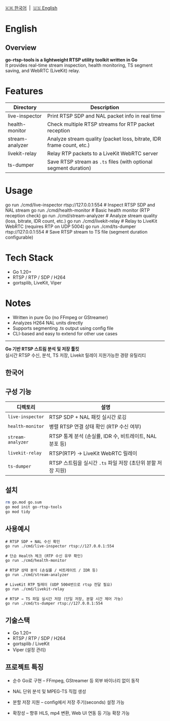 
[🇰🇷 한국어](#한국어) &nbsp;|&nbsp; [🇺🇸 English](#english)

# English

## Overview

**go-rtsp-tools is a lightweight RTSP utility toolkit written in Go** <br>
It provides real-time stream inspection, health monitoring, TS segment saving, and WebRTC (LiveKit) relay.

# Features

Directory         | Description
------------------|--------------------------------------------------------------------------------------
live-inspector    | Print RTSP SDP and NAL packet info in real time
health-monitor    | Check multiple RTSP streams for RTP packet reception
stream-analyzer   | Analyze stream quality (packet loss, bitrate, IDR frame count, etc.)
livekit-relay     | Relay RTP packets to a LiveKit WebRTC server
ts-dumper         | Save RTSP stream as `.ts` files (with optional segment duration)

# Usage
go run ./cmd/live-inspector rtsp://127.0.0.1:554       # Inspect RTSP SDP and NAL stream
go run ./cmd/health-monitor                            # Basic health monitor (RTP reception check)
go run ./cmd/stream-analyzer                           # Analyze stream quality (loss, bitrate, IDR count, etc.)
go run ./cmd/livekit-relay                             # Relay to LiveKit WebRTC (requires RTP on UDP 5004)
go run ./cmd/ts-dumper rtsp://127.0.0.1:554            # Save RTSP stream to TS file (segment duration configurable)

# Tech Stack
- Go 1.20+
- RTSP / RTP / SDP / H264
- gortsplib, LiveKit, Viper

# Notes
- Written in pure Go (no FFmpeg or GStreamer)
- Analyzes H264 NAL units directly
- Supports segmenting .ts output using config file
- CLI-based and easy to extend for other use cases

---

**Go 기반 RTSP 스트림 분석 및 저장 툴킷** <br>
실시간 RTSP 수신, 분석, TS 저장, Livekit 릴레이 지원가능한 경량 유틸리티

## 한국어
## 구성 기능

| 디렉토리         | 설명                                                                   |
|------------------|------------------------------------------------------------------------|
| `live-inspector` | RTSP SDP + NAL 패킷 실시간 로깅                                        |
| `health-monitor` | 병렬 RTSP 연결 상태 확인 (RTP 수신 여부)                               |
| `stream-analyzer`| RTSP 통계 분석 (손실률, IDR 수, 비트레이트, NAL 분포 등)              |
| `livekit-relay`  | RTSP(RTP) → LiveKit WebRTC 릴레이                                       |
| `ts-dumper`      | RTSP 스트림을 실시간 `.ts` 파일 저장 (초단위 분할 저장 지원)   |


## 설치
```bash
rm go.mod go.sum
go mod init go-rtsp-tools
go mod tidy
```

## 사용예시

```shell
# RTSP SDP + NAL 수신 확인
go run ./cmd/live-inspector rtsp://127.0.0.1:554

# 단순 Health 체크 (RTP 수신 유무 확인)
go run ./cmd/health-monitor

# RTSP 상태 분석 (손실률 / 비트레이트 / IDR 등)
go run ./cmd/stream-analyzer

# LiveKit RTP 릴레이 (UDP 5004번으로 rtsp 전달 필요)
go run ./cmd/livekit-relay

# RTSP → TS 파일 실시간 저장 (단일 저장, 분할 시간 제어 가능)
go run ./cmd/ts-dumper rtsp://127.0.0.1:554
```

## 기술스택
- Go 1.20+
- RTSP / RTP / SDP / H264
- gortsplib / LiveKit
- Viper (설정 관리)

## 프로젝트 특징
- 순수 Go로 구현 – FFmpeg, GStreamer 등 외부 바이너리 없이 동작

- NAL 단위 분석 및 MPEG-TS 직접 생성

- 분할 저장 지원 – config에서 저장 주기(seconds) 설정 가능

- 확장성 – 향후 HLS, mp4 변환, Web UI 연동 등 기능 확장 가능

